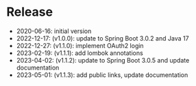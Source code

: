 # Release

* 2020-06-16: initial version
* 2022-12-17: (v1.0.0): update to Spring Boot 3.0.2 and Java 17
* 2022-12-27: (v1.1.0): implement OAuth2 login
* 2023-02-19: (v1.1.1): add lombok annotations
* 2023-04-02: (v1.1.2): update to Spring Boot 3.0.5 and update documentation
* 2023-05-01: (v1.1.3): add public links, update documentation



